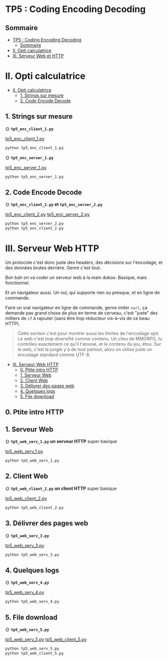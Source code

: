 # TP5 : Coding Encoding Decoding

## Sommaire

- [TP5 : Coding Encoding Decoding](#tp5--coding-encoding-decoding)
  - [Sommaire](#sommaire)
- [II. Opti calculatrice](#ii-opti-calculatrice)
- [III. Serveur Web et HTTP](#iii-serveur-web-http)

# II. Opti calculatrice

- [II. Opti calculatrice](#ii-opti-calculatrice)
  - [1. Strings sur mesure](#1-strings-sur-mesure)
  - [2. Code Encode Decode](#2-code-encode-decode)


## 1. Strings sur mesure

🌞 **`tp5_enc_client_1.py`**

[tp5_enc_client_1.py](tp5_enc_client_1.py)

```bash
python tp5_enc_client_1.py
```

🌞 **`tp5_enc_server_1.py`**

[tp5_enc_server_1.py](tp5_enc_server_1.py)

```bash
python tp5_enc_server_1.py
```

## 2. Code Encode Decode

🌞 **`tp5_enc_client_2.py` et `tp5_enc_server_2.py`**

[tp5_enc_client_2.py](tp5_enc_client_2.py)
[tp5_enc_server_2.py](tp5_enc_server_2.py)

```bash
python tp5_enc_server_2.py
python tp5_enc_client_2.py
```

# III. Serveur Web HTTP

Un protocole c'est donc juste des headers, des décisions sur l'encodage, et des données brutes derrière. Genre c'est tout.

Bon bah on va coder un serveur web à la main dukoo. Basique, mais fonctionnel.

Et un navigateur aussi. Un nul, qui supporte rien ou presque, et en ligne de commande.

Faire un vrai navigateur en ligne de commande, genre imiter `curl`, ça demande pas grand chose de plus en terme de cerveau, c'est "juste" des milliers de `if` à rajouter (sans être trop réducteur vis-à-vis de ce beau HTTP).

> Cette section c'est pour montrer aussi les limites de l'encodage opti. Le web c'est trop diversifié comme contenu. Un clieu de MMORPG, tu contrôles exactement ce qu'il t'envoie, et le contenu du jeu, étou. Sur le web, c'est la jungle y'a de tout partout, alors on utilise juste un encodage standard comme UTF-8.

- [III. Serveur Web HTTP](#iii-serveur-web-http)
  - [0. Ptite intro HTTP](#0-ptite-intro-http)
  - [1. Serveur Web](#1-serveur-web)
  - [2. Client Web](#2-client-web)
  - [3. Délivrer des pages web](#3-délivrer-des-pages-web)
  - [4. Quelques logs](#4-quelques-logs)
  - [5. File download](#5-file-download)

## 0. Ptite intro HTTP


## 1. Serveur Web

🌞 **`tp5_web_serv_1.py` un serveur HTTP** super basique

[tp5_web_serv_1.py](tp5_web_serv_1.py)
```bash
python tp5_web_serv_1.py
```

## 2. Client Web

🌞 **`tp5_web_client_2.py` un client HTTP** super basique

[tp5_web_client_2.py](tp5_web_client_2.py)
```bash
python tp5_web_client_2.py
```

## 3. Délivrer des pages web

🌞 **`tp5_web_serv_3.py`**

[tp5_web_serv_3.py](tp5_web_serv_3.py)
```bash
python tp5_web_serv_3.py
```

## 4. Quelques logs

🌞 **`tp5_web_serv_4.py`**

[tp5_web_serv_4.py](tp5_web_serv_4.py)
```bash
python tp5_web_serv_4.py
```

## 5. File download


🌞 **`tp5_web_serv_5.py`**

[tp5_web_serv_5.py](tp5_web_serv_5.py)
[tp5_web_client_5.py](tp5_web_client_5.py)

```bash
python tp5_web_serv_5.py
python tp5_web_client_5.py
```